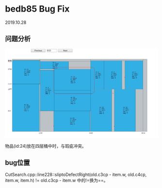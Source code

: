 # bedb85 Bug Fix

2019.10.28

## 问题分析

![img](Imgs/bedb85_B5.jpg)

物品(id:24)放在四层桶中时，与瑕疵冲突。

## bug位置

CutSearch.cpp::line228::sliptoDefectRight(old.c3cp - item.w, old.c4cp, item.w, item.h) != old.c3cp - item.w 中的!=换为==。